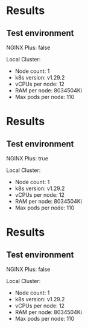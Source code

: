 # Results

## Test environment

NGINX Plus: false

Local Cluster:

- Node count: 1
- k8s version: v1.29.2
- vCPUs per node: 12
- RAM per node: 8034504Ki
- Max pods per node: 110
# Results

## Test environment

NGINX Plus: true

Local Cluster:

- Node count: 1
- k8s version: v1.29.2
- vCPUs per node: 12
- RAM per node: 8034504Ki
- Max pods per node: 110
# Results

## Test environment

NGINX Plus: false

Local Cluster:

- Node count: 1
- k8s version: v1.29.2
- vCPUs per node: 12
- RAM per node: 8034504Ki
- Max pods per node: 110
